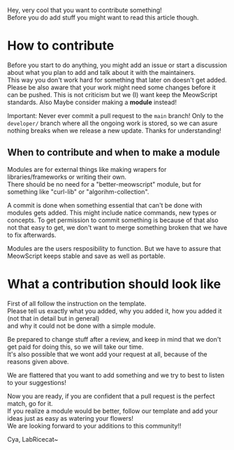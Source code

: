 Hey, very cool that you want to contribute something!  
Before you do add stuff you might want to read this article though.

# How to contribute
Before you start to do anything, you might add an issue or start a discussion about what you plan to add and talk about it with the maintainers.  
This way you don't work hard for something that later on doesn't get added.  
Please be also aware that your work might need some changes before it can be pushed. This is not criticism but we (I) want keep the MeowScript standards.
Also Maybe consider making a **module** instead!

Important: Never ever commit a pull request to the `main` branch! Only to the `developer/` branch where all the ongoing work is stored, so we can asure nothing breaks when we release a new update. Thanks for understanding!

## When to contribute and when to make a module
Modules are for external things like making wrapers for libraries/frameworks or writing their own.  
There should be no need for a "better-meowscript" module, but for something like "curl-lib" or "algorihm-collection".

A commit is done when something essential that can't be done with modules gets added. This might include natice commands, new types or concepts.
To get permission to commit something is because of that also not that easy to get, we don't want to merge something broken that we have to fix afterwards.  

Modules are the users resposibility to function. But we have to assure that MeowScript keeps stable and save as well as portable.

# What a contribution should look like
First of all follow the instruction on the template.  
Please tell us exactly what you added, why you added it, how you added it (not that in detail but in general)  
and why it could not be done with a simple module.  

Be prepared to change stuff after a review, and keep in mind that we don't get paid for doing this, so we will take our time.  
It's also possible that we wont add your request at all, because of the reasons given above.

We are flattered that you want to add something and we try to best to listen to your suggestions!  

Now you are ready, if you are confident that a pull request is the perfect match, go for it.  
If you realize a module would be better, follow our template and add your ideas just as easy as watering your flowers!  
We are looking forward to your additions to this community!!  

Cya,
LabRicecat~
